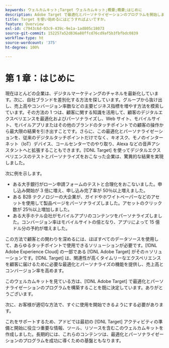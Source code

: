 ```yaml
---
keywords: ウェルカムキット;Target ウェルカムキット;概要;概要;はじめに
description: Adobe Target で最適化とパーソナライゼーションのプログラムを開始しましょう。Adobe  [!DNL Target] ウェルカムキットは出発点として最適です。
title: Target を使い始めるにはどうすればよいですか。
feature: Overview
exl-id: c7943c6d-03c9-439c-9e1a-1ad805c18073
source-git-commit: 152257a52d836a88ffcd76cd9af5b3fbfbdc0839
workflow-type: ht
source-wordcount: '375'
ht-degree: 100%

---
```


# 第 1 章：はじめに

現在ほとんどの企業は、デジタルマーケティングのチャネルを最新化しています。次に、自社ブランドを差別化する方法を探しています。グループから抜け出し、売上高やコンバージョン率数などの主要ビジネス指標を増やす方法を模索しています。その方法の 1 つは、顧客に関する知識を活用して、顧客のデジタルエクスペリエンスを最適化およびパーソナライズし、Web サイト、モバイルサイト、モバイルアプリまたはその他のブランドのタッチポイントでの顧客の操作から最大限の結果を引き出すことです。さらに、この最適化とパーソナライゼーションを、従来のデジタルタッチポイントだけでなく、キオスク、モノのインターネット（IoT）デバイス、コールセンターでのやり取り、Alexa などの音声アシスタントへと拡張することもできます。[!DNL Target] を使ってデジタルエクスペリエンスのテストとパーソナライズをおこなった企業は、驚異的な結果を実現しました。

次に例を示します。

* ある大手銀行がローン申請フォームのテストと合理化をおこないました。申し込み開始が 3 倍に増え、申し込み完了率が 50％以上増えました。
* ある B2B テクノロジーの大企業が、ガイドやホワイトペーパーなどのアセットを使用して製品ページをパーソナライズしました。アセットのクリック数が 25％以上増加しました。
* ある大手ホテル会社がモバイルアプリのコンテンツをパーソナライズしました。コンバージョン率はモバイルサイトの倍となり、アプリによって 15 億ドル分の予約が増えました。

この方法で顧客との関わりを深めるには、ほぼすべてのデータソースを使用して、あらゆるタッチポイントで使用できるソリューションが必要です。[!DNL Adobe Experience Cloud] の一部である [!DNL Adobe Target] がそのｎソリューションです。[!DNL Target] は、関連性が高くタイムリーなエクスペリエンスを顧客に届けるために必要な最適化とパーソナライズの機能を提供し、売上高とコンバージョン率を高めます。

このウェルカムキットを見ている方は、[!DNL Adobe Target] で最適化とパーソナライゼーションのプログラムを構築することを既に決定しています。ありがとうございます。

次に、お客様が適切な方法で、すぐに使用を開始できるようにする必要があります。

これをサポートするため、アドビでは最初の [!DNL Target] アクティビティの準備と開始に役立つ重要な情報、ツール、リソースを含むこのウェルカムキットを作成しました。長期的には、これらのコンテンツは、最適化とパーソナライゼーションのプログラムを成功に導くための基盤ともなります。
